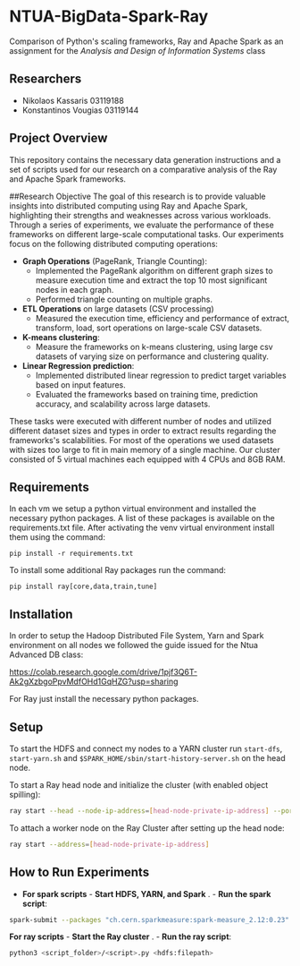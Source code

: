 # NTUA-BigData-Spark-Ray
Comparison of Python's scaling frameworks, Ray and Apache Spark as an assignment for the *Analysis and Design of Information Systems* class

## Researchers
- Nikolaos Kassaris          03119188 [](https://github.com/)
- Konstantinos Vougias       03119144 [](https://github.com/)

## Project Overview
This repository contains the necessary data generation instructions and a set of scripts used for our research on a comparative analysis of the Ray and Apache Spark frameworks.

##Research Objective
The goal of this research is to provide valuable insights into distributed computing using Ray and Apache Spark, highlighting their strengths and weaknesses across various workloads.
Through a series of experiments, we evaluate the performance of these frameworks on different large-scale computational tasks.
Our experiments focus on the following distributed computing operations:
- **Graph Operations** (PageRank, Triangle Counting): 
    -   Implemented the PageRank algorithm on different graph sizes to measure execution time and extract the top 10 most significant nodes in             each graph.
    -   Performed triangle counting on multiple graphs.
- **ETL Operations** on large datasets (CSV processing)
    -   Measured the execution time, efficiency and performance of extract, transform, load, sort operations on large-scale CSV datasets.
- **K-means clustering**:
    -   Measure the frameworks on k-means clustering, using large csv datasets of varying size on performance and clustering quality.
- **Linear Regression prediction**:
    -   Implemented distributed linear regression to predict target variables based on input features.
    -   Evaluated the frameworks based on training time, prediction accuracy, and scalability across large datasets.

These tasks were executed with different number of nodes and utilized different dataset sizes and types in order to extract results regarding the frameworks's scalabilities.
For most of the operations we used datasets with sizes too large to fit in main memory of a single machine. Our cluster consisted of 5 virtual machines each equipped with 4 CPUs and 8GB RAM.

## Requirements
In each vm we setup a python virtual environment and installed the necessary python packages. A list of these packages is available on the requirements.txt file. 
After activating the venv virtual environment install them using the command:

`pip install -r requirements.txt`

To install some additional Ray packages run the command:

`pip install ray[core,data,train,tune]`

## Installation 
In order to setup the Hadoop Distributed File System, Yarn and Spark environment on all nodes we followed the guide issued for the Ntua Advanced DB class:

https://colab.research.google.com/drive/1pjf3Q6T-Ak2gXzbgoPpvMdfOHd1GqHZG?usp=sharing

For Ray just install the necessary python packages.

## Setup
To start the HDFS and connect my nodes to a YARN cluster run
`start-dfs`, `start-yarn.sh` and `$SPARK_HOME/sbin/start-history-server.sh` on the head node.

To start a Ray head node and initialize the cluster (with enabled object spilling):
```bash
ray start --head --node-ip-address=[head-node-private-ip-address] --port=6379 --dashboard-host=0.0.0.0 --object-store-memory=2147483648 --system-config='{"automatic_object_spilling_enabled": true, "object_spilling_threshold": 0.8}'
```
To attach a worker node on the Ray Cluster after setting up the head node:
```bash
ray start --address=[head-node-private-ip-address]
```

## How to Run Experiments 


- **For spark scripts**
      - **Start HDFS, YARN, and Spark** .
      - **Run the spark script**:
  
```bash
spark-submit --packages "ch.cern.sparkmeasure:spark-measure_2.12:0.23" <script_folder>/<script> <num_executors> <hdfs:filepath> 
```

 **For ray scripts**
      - **Start the Ray cluster** .
      - **Run the ray script**:
      
```bash
python3 <script_folder>/<script>.py <hdfs:filepath>
```

